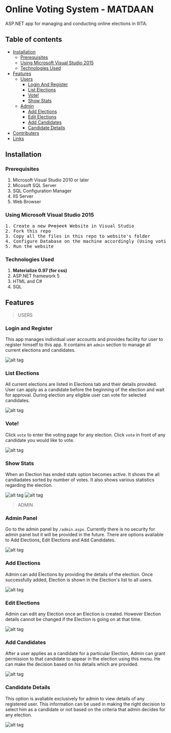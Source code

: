 

# Online Voting System - MATDAAN

ASP.NET app for managing and conducting online elections in IIITA.



## Table of contents

- [Installation](#installation)
    - [Prerequisites](#prerequisites)
    - [Using Microsoft Visual Studio 2015](#using-microsoft-visual-studio)
    - [Technologies Used](#technologies-used)
- [Features](#features)
    - [Users](#users)
        - [Login And Register](#login-and-register)
        - [List Elections](#list-elections)
        - [Vote!](#vote)
        - [Show Stats](#show-stats)
    - [Admin](#admin)
        - [Add Elections](#add-elections)
        - [Edit Elections](#edit-elections)
        - [Add Candidates](#add-candidates)
        - [Candidate Details](#candidate-details)
- [Contributers](#contributers)
- [Links](#links)

## Installation <a name='installation'></a>

### Prerequisites <a name='prerequisites'></a>

1. Microsoft Visual Studio 2010 or later
2. Micosoft SQL Server
3. SQL Configuration Manager
4. IIS Server
5. Web Browser

### Using Microsoft Visual Studio 2015 <a name='using-microsoft-visual-studio'></a>
<pre>
1. Create a new <del>Project</del> Website in Visual Studio  
2. Fork this repo  
3. Copy all the files in this repo to website's folder  
4. Configure Database on the machine accordingly (Using voting.mdf file checked in)
5. Run the website  
</pre>

### Technologies Used <a name='technologies-used'></a>

1. <b>Materialize 0.97 (for css)</b>
2. ASP.NET framework 5
3. HTML and C#
4. SQL

## Features <a name='features'></a>

> USERS <a name='users'></a>

### Login and Register <a name='login-and-register'></a>
This app manages individual user accounts and provides facility for user to register himself to this app. It contains an <code>admin</code> section to manage all current elections and candidates.

![alt tag](https://raw.githubusercontent.com/srajat/Online-Voting-System/master/images/Capture2.PNG)

### List Elections <a name='list-elections'></a>
All current elections are listed in Elections tab and their details provided. User can apply as a candidate before the beginning of the election and wait for approval. During election any eligible user can vote for selected candidates.

![alt tag](https://raw.githubusercontent.com/srajat/Online-Voting-System/master/images/Capture4.PNG)

### Vote! <a name='vote'></a>
Click <code>vote</code> to enter the voting page for any election. Click <code>vote</code> in front of any candidate you would like to vote.

![alt tag](https://raw.githubusercontent.com/srajat/Online-Voting-System/master/images/Capture12.PNG)

### Show Stats <a name='show-stats'></a>
When an Election has ended stats option becomes active. It shows the all candiadates sorted by number of votes. It also shows various statistics regarding the election.

![alt tag](https://raw.githubusercontent.com/srajat/Online-Voting-System/master/images/Capture5.PNG)
![alt tag](https://raw.githubusercontent.com/srajat/Online-Voting-System/master/images/Capture6.PNG)

> ADMIN <a name='admin'></a>

### Admin Panel <a name=''></a>
Go to the admin panel by <code>/admin.aspx</code>. Currently there is no security for admin panel but it will be provided in the future. There are options avaliable to Add Elections, Edit Elections and Add Candidates.

![alt tag](https://raw.githubusercontent.com/srajat/Online-Voting-System/master/images/Capture7.PNG)

### Add Elections <a name='add-elections'></a>
Admin can add Elections by providing the details of the election. Once successfully added, Election is shown in the Election's list to all users.

![alt tag](https://raw.githubusercontent.com/srajat/Online-Voting-System/master/images/Capture8.PNG)

### Edit Elections <a name='edit-elections'></a>
Admin can edit any Election once an Election is created. However Election details cannot be changed if the Election is going on at that time.

![alt tag](https://raw.githubusercontent.com/srajat/Online-Voting-System/master/images/Capture9.PNG)

### Add Candidates <a name='add-candidates'></a>
After a user applies as a candidate for a particular Election, Admin can grant permission to that candidate to appear in the election using this menu. He can make the decision based on his details which are provided.

![alt tag](https://raw.githubusercontent.com/srajat/Online-Voting-System/master/images/Capture10.PNG)

### Candidate Details <a name='candidate-details'></a>
This option is avaliable exclusively for admin to view details of any registered user. This information can be used in making the right decision to select him as a candidate or not based on the criteria that admin decides for any election.

![alt tag](https://raw.githubusercontent.com/srajat/Online-Voting-System/master/images/Capture11.PNG)




